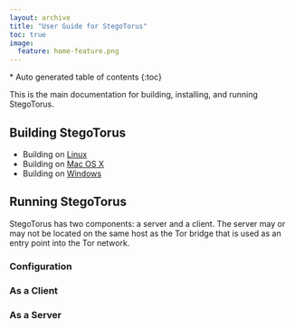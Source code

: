 ```yaml
---
layout: archive
title: "User Guide for StegoTorus"
toc: true
image:
  feature: home-feature.png
---
```




<nav class="toc" markdown="1">
* Auto generated table of contents
{:toc}
</nav>

This is the main documentation for building, installing, and running StegoTorus.


Building StegoTorus
-------------------

  * Building on [Linux](https://github.com/SRI-CSL/stegotorus/blob/master/README_linux.md)
  * Building on [Mac OS X](https://github.com/SRI-CSL/stegotorus/blob/master/README_darwin.md)
  * Building on [Windows](https://github.com/SRI-CSL/stegotorus/blob/master/README_windows.md)


Running StegoTorus
------------------

StegoTorus has two components: a server and a client.  The server may or may not be located on the same host as the Tor bridge that is used as an entry point into the Tor network.

### Configuration

### As a Client

### As a Server
